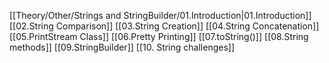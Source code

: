 [[Theory/Other/Strings and StringBuilder/01.Introduction|01.Introduction]]
[[02.String Comparison]]
[[03.String Creation]]
[[04.String Concatenation]]
[[05.PrintStream Class]]
[[06.Pretty Printing]]
[[07.toString()]]
[[08.String methods]]
[[09.StringBuilder]]
[[10. String challenges]]
